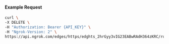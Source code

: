 <!-- Code generated for API Clients. DO NOT EDIT. -->

#### Example Request

```bash
curl \
-X DELETE \
-H "Authorization: Bearer {API_KEY}" \
-H "Ngrok-Version: 2" \
https://api.ngrok.com/edges/https/edghts_2hrGyy3vIG23EABwRAdH364zKRC/routes/edghtsrt_2hrGz0Sbng3qUam7xpdBLnFnbUE/circuit_breaker
```
